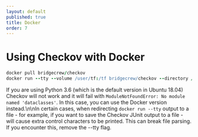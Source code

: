 ```yaml
---
layout: default
published: true
title: Docker
order: 7
---
```


# Using Checkov with Docker

```coffeescript
docker pull bridgecrew/checkov
docker run --tty --volume /user/tf:/tf bridgecrew/checkov --directory /tf
```

If you are using Python 3.6 (which is the default version in Ubuntu 18.04) Checkov will not work and it will fail with `ModuleNotFoundError: No module named 'dataclasses'`. In this case, you can use the Docker version instead.\n\nIn certain cases, when redirecting `docker run --tty` output to a file - for example, if you want to save the Checkov JUnit output to a file - will cause extra control characters to be printed. This can break file parsing. If you encounter this, remove the --tty flag.
